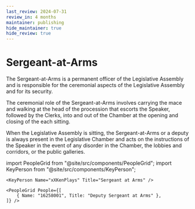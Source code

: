 ```yaml
---
last_review: 2024-07-31
review_in: 4 months
maintainer: publishing
hide_maintainer: true
hide_review: true
---
```


# Sergeant-at-Arms

The Sergeant-at-Arms is a permanent officer of the Legislative Assembly and is responsible for the ceremonial aspects of the Legislative Assembly and for its security.

The ceremonial role of the Sergeant-at-Arms involves carrying the mace and walking at the head of the procession that escorts the Speaker, followed by the Clerks, into and out of the Chamber at the opening and closing of the each sitting.

When the Legislative Assembly is sitting, the Sergeant-at-Arms or a deputy is always present in the Legislative Chamber and acts on the instructions of the Speaker in the event of any disorder in the Chamber, the lobbies and corridors, or the public galleries.

import PeopleGrid from "@site/src/components/PeopleGrid";
import KeyPerson from "@site/src/components/KeyPerson";

    <KeyPerson Name="xXKenPlays" Title="Sergeant at Arms" />

    <PeopleGrid People={[
        { Name: "16258001", Title: "Deputy Sergeant at Arms" },
    ]} />
